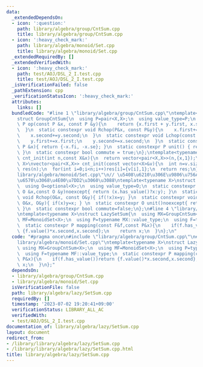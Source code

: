 ```yaml
---
data:
  _extendedDependsOn:
  - icon: ':question:'
    path: library/algebra/group/CntSum.cpp
    title: library/algebra/group/CntSum.cpp
  - icon: ':heavy_check_mark:'
    path: library/algebra/monoid/Set.cpp
    title: library/algebra/monoid/Set.cpp
  _extendedRequiredBy: []
  _extendedVerifiedWith:
  - icon: ':heavy_check_mark:'
    path: test/AOJ/DSL_2_I.test.cpp
    title: test/AOJ/DSL_2_I.test.cpp
  _isVerificationFailed: false
  _pathExtension: cpp
  _verificationStatusIcon: ':heavy_check_mark:'
  attributes:
    links: []
  bundledCode: "#line 1 \"library/algebra/group/CntSum.cpp\"\ntemplate<typename X>\n\
    struct GroupCntSum{\n  using P=pair<X,X>;\n  using value_type=P;\n  static constexpr\
    \ P op(const P &x, const P &y){\n    return {x.first + y.first, x.second + y.second};\n\
    \  }\n  static constexpr void Rchop(P&x, const P&y){\n    x.first+=y.first;\n\
    \    x.second+=y.second;\n  }\n  static constexpr void Lchop(const P&x, P&y){\n\
    \    y.first+=x.first;\n    y.second+=x.second;\n  }\n  static constexpr P inverse(const\
    \ P &x){ return {-x.fi, -x.se}; }\n  static constexpr P unit() { return {0, 0};\
    \ }\n  static constexpr bool commute = true;\n};\ntemplate<typename X>\nvector<pair<X,X>>\
    \ cnt_init(int n,const X&x){\n  return vector<pair<X,X>>(n,{x,1});\n}\ntemplate<typename\
    \ X>\nvector<pair<X,X>> cnt_init(const vector<X>&v){\n  int n=v.size();\n  vector<pair<X,X>>\
    \ res(n);\n  for(int i=0;i<n;i++)res[i]={v[i],1};\n  return res;\n}\n#line 2 \"\
    library/algebra/monoid/Set.cpp\"\n// \u5408\u6210\u306E\u9806\u756A\u306F\u95A2\
    \u6570\u3068\u4E00\u7DD2\u3060\u3088\ntemplate<typename X>\nstruct MonoidSet{\n\
    \  using O=optional<X>;\n  using value_type=O;\n  static constexpr O op(const\
    \ O &x,const O &y)noexcept{ return (x.has_value()?x:y); }\n  static constexpr\
    \ void Rchop(O&x, const O&y){ if(!x)x=y; }\n  static constexpr void Lchop(const\
    \ O&x, O&y){ if(x)y=x; } \n  static constexpr O unit()noexcept{ return nullopt;\
    \ }\n  static constexpr bool commute=false;\n};\n#line 4 \"library/algebra/lazy/SetSum.cpp\"\
    \ntemplate<typename X>\nstruct LazySetSum{\n  using MX=GroupCntSum<X>;\n  using\
    \ MF=MonoidSet<X>;\n  using P=typename MX::value_type;\n  using F=typename MF::value_type;\n\
    \  static constexpr P mapping(const F&f,const P&x){\n    if(f.has_value())return\
    \ {f.value()*x.second,x.second};\n    return x;\n  }\n};\n"
  code: "#pragma once\n#include \"library/algebra/group/CntSum.cpp\"\n#include \"\
    library/algebra/monoid/Set.cpp\"\ntemplate<typename X>\nstruct LazySetSum{\n \
    \ using MX=GroupCntSum<X>;\n  using MF=MonoidSet<X>;\n  using P=typename MX::value_type;\n\
    \  using F=typename MF::value_type;\n  static constexpr P mapping(const F&f,const\
    \ P&x){\n    if(f.has_value())return {f.value()*x.second,x.second};\n    return\
    \ x;\n  }\n};"
  dependsOn:
  - library/algebra/group/CntSum.cpp
  - library/algebra/monoid/Set.cpp
  isVerificationFile: false
  path: library/algebra/lazy/SetSum.cpp
  requiredBy: []
  timestamp: '2023-07-02 19:20:41+09:00'
  verificationStatus: LIBRARY_ALL_AC
  verifiedWith:
  - test/AOJ/DSL_2_I.test.cpp
documentation_of: library/algebra/lazy/SetSum.cpp
layout: document
redirect_from:
- /library/library/algebra/lazy/SetSum.cpp
- /library/library/algebra/lazy/SetSum.cpp.html
title: library/algebra/lazy/SetSum.cpp
---
```

